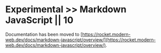 # Experimental >> Markdown JavaScript || 10

Documentation has been moved to [https://rocket.modern-web.dev/docs/markdown-javascript/overview/](https://rocket.modern-web.dev/docs/markdown-javascript/overview/).
